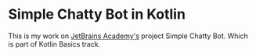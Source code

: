 # Simple Chatty Bot in Kotlin

This is my work on [JetBrains Academy's](https://www.jetbrains.com/academy/)
project Simple Chatty Bot. Which is part of Kotlin Basics track.

